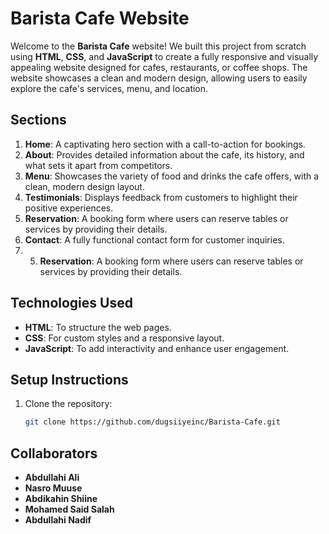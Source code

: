 ﻿# Barista Cafe Website

Welcome to the **Barista Cafe** website! We built this project from scratch using **HTML**, **CSS**,
and **JavaScript** to create a fully responsive and visually appealing website designed for cafes, 
restaurants, or coffee shops. The website showcases a clean and modern design, 
allowing users to easily explore the cafe's services, menu, and location.


## Sections

1. **Home**: A captivating hero section with a call-to-action for bookings.
2. **About**: Provides detailed information about the cafe, its history, and what sets it apart from competitors.
3. **Menu**: Showcases the variety of food and drinks the cafe offers, with a clean, modern design layout.
4. **Testimonials**: Displays feedback from customers to highlight their positive experiences.
5. **Reservation**: A booking form where users can reserve tables or services by providing their details.
6. **Contact**: A fully functional contact form for customer inquiries.
7. 5. **Reservation**: A booking form where users can reserve tables or services by providing their details.


## Technologies Used

- **HTML**: To structure the web pages.
- **CSS**: For custom styles and a responsive layout.
- **JavaScript**: To add interactivity and enhance user engagement.
 
## Setup Instructions

1. Clone the repository:
   ```bash
   git clone https://github.com/dugsiiyeinc/Barista-Cafe.git

## Collaborators
- **Abdullahi Ali**
- **Nasro Muuse**
-  **Abdikahin Shiine**
- **Mohamed Said Salah**
-  **Abdullahi Nadif**

 
